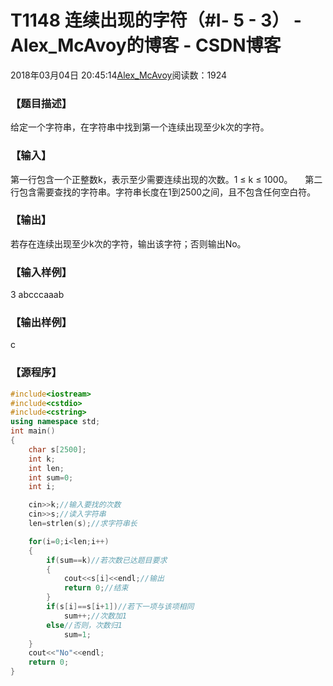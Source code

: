 # T1148	连续出现的字符（#Ⅰ- 5 - 3） - Alex_McAvoy的博客 - CSDN博客





2018年03月04日 20:45:14[Alex_McAvoy](https://me.csdn.net/u011815404)阅读数：1924








### 【题目描述】

给定一个字符串，在字符串中找到第一个连续出现至少k次的字符。


### 【输入】

第一行包含一个正整数k，表示至少需要连续出现的次数。1 ≤ k ≤ 1000。
    第二行包含需要查找的字符串。字符串长度在1到2500之间，且不包含任何空白符。


### 【输出】

若存在连续出现至少k次的字符，输出该字符；否则输出No。


### 【输入样例】

3
abcccaaab

### 【输出样例】

c

### 【源程序】

```cpp
#include<iostream>
#include<cstdio>
#include<cstring>
using namespace std;
int main()
{
	char s[2500];
	int k;
	int len;
	int sum=0;
	int i;

	cin>>k;//输入要找的次数
	cin>>s;//读入字符串
	len=strlen(s);//求字符串长

	for(i=0;i<len;i++)
	{
		if(sum==k)//若次数已达题目要求
		{
			cout<<s[i]<<endl;//输出
			return 0;//结束
		}
		if(s[i]==s[i+1])//若下一项与该项相同
			sum++;//次数加1
		else//否则，次数归1
			sum=1;
	}
	cout<<"No"<<endl;
	return 0;
}
```




